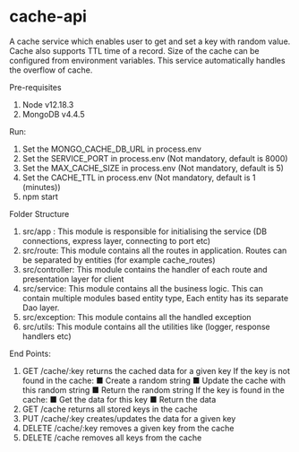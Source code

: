# cache-api
A cache service which enables user to get and set a key with random value. Cache also supports
TTL time of a record. Size of the cache can be configured from environment variables.
This service automatically handles the overflow of cache.

Pre-requisites
1. Node v12.18.3
2. MongoDB v4.4.5

Run:
1. Set the MONGO_CACHE_DB_URL in process.env
2. Set the SERVICE_PORT in process.env (Not mandatory, default is 8000)
3. Set the MAX_CACHE_SIZE in process.env (Not mandatory, default is 5)
4. Set the CACHE_TTL in process.env (Not mandatory, default is 1 (minutes))
5. npm start

Folder Structure
1. src/app : This module is responsible for initialising the service (DB connections, express layer, connecting to port etc)
2. src/route: This module contains all the routes in application. Routes can be separated by entities (for example cache_routes)
3. src/controller: This module contains the handler of each route and presentation layer for client
4. src/service: This module contains all the business logic. This can contain multiple modules based entity type, Each entity has its separate Dao layer.
5. src/exception: This module contains all the handled exception
6. src/utils: This module contains all the utilities like (logger, response handlers etc)

End Points:
1. GET /cache/:key
returns the cached data for a given key If the key is not found in the cache:
■ Create a random string
■ Update the cache with this random string
■ Return the random string
If the key is found in the cache:
■ Get the data for this key
■ Return the data
2. GET /cache
returns all stored keys in the cache
3. PUT /cache/:key
creates/updates the data for a given key
4. DELETE /cache/:key
removes a given key from the cache
5. DELETE /cache
removes all keys from the cache

